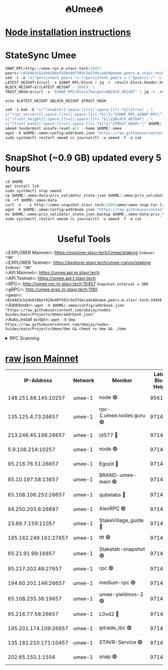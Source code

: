 <h1 align="center"> 🔥Umee🔥</h1>


[Node installation instructions](https://github.com/obajay/nodes-Guides/tree/main/Projects/Umee)
=
# StateSync Umee
```python
SNAP_RPC=http://umee.rpc.m.stavr.tech:10457
peers="c014463cb2de618bef420e40f503c5e57decade4@umee.peers.m.stavr.tech:10456"
sed -i -e "s/^persistent_peers *=.*/persistent_peers = \"$peers\"/" ~/.umee/config/config.toml
LATEST_HEIGHT=$(curl -s $SNAP_RPC/block | jq -r .result.block.header.height); \
BLOCK_HEIGHT=$((LATEST_HEIGHT - 300)); \
TRUST_HASH=$(curl -s "$SNAP_RPC/block?height=$BLOCK_HEIGHT" | jq -r .result.block_id.hash)

echo $LATEST_HEIGHT $BLOCK_HEIGHT $TRUST_HASH

sed -i.bak -E "s|^(enable[[:space:]]+=[[:space:]]+).*$|\1true| ; \
s|^(rpc_servers[[:space:]]+=[[:space:]]+).*$|\1\"$SNAP_RPC,$SNAP_RPC\"| ; \
s|^(trust_height[[:space:]]+=[[:space:]]+).*$|\1$BLOCK_HEIGHT| ; \
s|^(trust_hash[[:space:]]+=[[:space:]]+).*$|\1\"$TRUST_HASH\"|" $HOME/.umee/config/config.toml
umeed tendermint unsafe-reset-all --home $HOME/.umee
wget -O $HOME/.umee/config/addrbook.json "https://raw.githubusercontent.com/obajay/nodes-Guides/main/Projects/Umee/addrbook.json"
sudo systemctl restart umeed && journalctl -u umeed -f -o cat
```
# SnapShot (~0.9 GB) updated every 5 hours
```python
cd $HOME
apt install lz4
sudo systemctl stop umeed
cp $HOME/.umee/data/priv_validator_state.json $HOME/.umee/priv_validator_state.json.backup
rm -rf $HOME/.umee/data
curl -o - -L http://umee.snapshot.stavr.tech:1000/umee/umee-snap.tar.lz4 | lz4 -c -d - | tar -x -C $HOME/.umee --strip-components 2
wget -O $HOME/.umee/config/addrbook.json "https://raw.githubusercontent.com/obajay/nodes-Guides/main/Projects/Umee/addrbook.json"
mv $HOME/.umee/priv_validator_state.json.backup $HOME/.umee/data/priv_validator_state.json
sudo systemctl restart umeed && journalctl -u umeed -f -o cat
```
 <h1 align="center"> Useful Tools</h1>

🔥EXPLORER Mainnet🔥:      https://explorer.stavr.tech/Umee/staking             `Indexer "ON"` \
🔥EXPLORER Testnet🔥:        https://explorer.stavr.tech/umee-canon/staking      `Indexer "ON"` \
🔥API Mainnet🔥:                   https://umee.api.m.stavr.tech \
🔥API Testnet🔥:                     https://umee.api.t.stavr.tech \
🔥RPC🔥:                                   http://umee.rpc.m.stavr.tech:10457                     `Snapshot-interval = 300` \
🔥gRPC🔥:                              http://umee.grpc.m.stavr.tech:1190 \
🔥peer🔥:                     `c014463cb2de618bef420e40f503c5e57decade4@umee.peers.m.stavr.tech:10456` \
🔥Addrbook🔥:    ```wget -O $HOME/.umee/config/addrbook.json "https://raw.githubusercontent.com/obajay/nodes-Guides/main/Projects/Umee/addrbook.json"``` \
🔥Auto_install script🔥: ```wget -O Ume https://raw.githubusercontent.com/obajay/nodes-Guides/main/Projects/Umee/Ume && chmod +x Ume && ./Ume```

<details>
<summary>RPC Scanning</summary>

<h2 align="center"> We scan nodes in real time every 4 hours. And we provide the final result of RPC endpoints.
We cannot influence the operation of these nodes in any way. </h2>


```python
If Voting Power is higher than 0 --> then the Node is a validator of the network and may be subject to attack and be a potential threat to the chain.
```
```python
We marked such validators with a red symbol
```

</details>

[raw json Mainnet](https://rpc-check.umeem.stavr.tech/umeem/rpc-umeem-result.json)
=



<table><tr><th>IP-Address</th><th>Network</th><th>Moniker</th><th>Latest Block Height</th><th>Earliest Block Height</th><th>Catching Up</th><th>Tx Index</th><th>Voting Power</th><th>Scan Time</th></tr><tr><td>148.251.88.145:10257</td><td>umee-1</td><td>node 🟢</td><td>9561500</td><td>5050395</td><td>False</td><td>on</td><td>0</td><td>2023-12-17T03:42:44.714028658UTC</td></tr><tr><td>135.125.4.73:26657</td><td>umee-1</td><td>rpc-1.umee.nodes.guru 🟢</td><td>9714866</td><td>5167386</td><td>False</td><td>on</td><td>0</td><td>2023-12-17T03:44:22.618872812UTC</td></tr><tr><td>213.246.45.198:26657</td><td>umee-1</td><td>id577 🔴</td><td>9714850</td><td>7100001</td><td>False</td><td>on</td><td>35119597</td><td>2023-12-17T03:42:51.173236893UTC</td></tr><tr><td>5.9.106.214:10257</td><td>umee-1</td><td>node 🟢</td><td>9714861</td><td>7942001</td><td>False</td><td>on</td><td>0</td><td>2023-12-17T03:43:55.152318942UTC</td></tr><tr><td>95.216.76.51:26657</td><td>umee-1</td><td>Egozit 🔴</td><td>9714866</td><td>8262001</td><td>False</td><td>off</td><td>38354201</td><td>2023-12-17T03:44:22.271295379UTC</td></tr><tr><td>85.10.197.58:13657</td><td>umee-1</td><td>BRAND-umee-main 🟢</td><td>9714853</td><td>8427832</td><td>False</td><td>on</td><td>0</td><td>2023-12-17T03:43:08.759326341UTC</td></tr><tr><td>65.108.106.252:26657</td><td>umee-1</td><td>qubelabs 🔴</td><td>9714854</td><td>8825432</td><td>False</td><td>on</td><td>36835882</td><td>2023-12-17T03:43:09.186739416UTC</td></tr><tr><td>94.250.203.6:26697</td><td>umee-1</td><td>AlexRPC 🟢</td><td>9714852</td><td>8910001</td><td>False</td><td>on</td><td>0</td><td>2023-12-17T03:43:04.299174886UTC</td></tr><tr><td>23.88.7.159:11057</td><td>umee-1</td><td>StakeVillage_guide 🔴</td><td>9714860</td><td>9137726</td><td>False</td><td>on</td><td>1383610</td><td>2023-12-17T03:43:49.633152650UTC</td></tr><tr><td>185.162.249.161:27657</td><td>umee-1</td><td>ttt 🟢</td><td>9714859</td><td>9321953</td><td>False</td><td>on</td><td>0</td><td>2023-12-17T03:43:41.144420643UTC</td></tr><tr><td>65.21.91.99:16857</td><td>umee-1</td><td>Staketab-snapshot 🟢</td><td>9714856</td><td>9358001</td><td>False</td><td>off</td><td>0</td><td>2023-12-17T03:43:22.052604051UTC</td></tr><tr><td>95.217.202.49:27657</td><td>umee-1</td><td>rpc 🟢</td><td>9714859</td><td>9440090</td><td>False</td><td>on</td><td>0</td><td>2023-12-17T03:43:40.846982520UTC</td></tr><tr><td>194.60.201.146:26657</td><td>umee-1</td><td>medium-rpc 🟢</td><td>9714852</td><td>9484365</td><td>False</td><td>on</td><td>0</td><td>2023-12-17T03:42:59.765140116UTC</td></tr><tr><td>65.108.235.36:19657</td><td>umee-1</td><td>umee-yieldmos-2 🟢</td><td>9714842</td><td>9575548</td><td>False</td><td>on</td><td>0</td><td>2023-12-17T03:42:03.393011755UTC</td></tr><tr><td>95.216.77.56:26657</td><td>umee-1</td><td>L0vd2 🔴</td><td>9714869</td><td>9614869</td><td>False</td><td>off</td><td>37503642</td><td>2023-12-17T03:44:39.862040626UTC</td></tr><tr><td>195.201.174.109:26657</td><td>umee-1</td><td>iptrade_ibc 🟢</td><td>9714855</td><td>9686001</td><td>False</td><td>on</td><td>0</td><td>2023-12-17T03:43:17.615693008UTC</td></tr><tr><td>135.181.210.171:10457</td><td>umee-1</td><td>STAVR-Service 🟢</td><td>9714867</td><td>9712001</td><td>False</td><td>on</td><td>0</td><td>2023-12-17T03:44:29.218005752UTC</td></tr><tr><td>202.65.150.1:1556</td><td>umee-1</td><td>snap 🟢</td><td>9714861</td><td>9712564</td><td>False</td><td>on</td><td>0</td><td>2023-12-17T03:43:52.875263077UTC</td></tr></table>